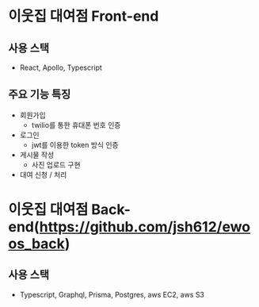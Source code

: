 ﻿# 이웃집 대여점 Front-end

## 사용 스택
* React, Apollo, Typescript
## 주요 기능 특징
* 회원가입
  - twilio를 통한 휴대폰 번호 인증
* 로그인
  - jwt를 이용한 token 방식 인증
* 게시물 작성
  - 사진 업로드 구현
* 대여 신청 / 처리 



# 이웃집 대여점 Back-end(https://github.com/jsh612/ewoos_back)
## 사용 스택
* Typescript, Graphql, Prisma, Postgres, aws EC2, aws S3

